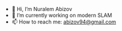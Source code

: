 - 👋 Hi, I’m Nuralem Abizov
- 🔭 I’m currently working on modern SLAM 
- 📫 How to reach me: abizov94@gmail.com
